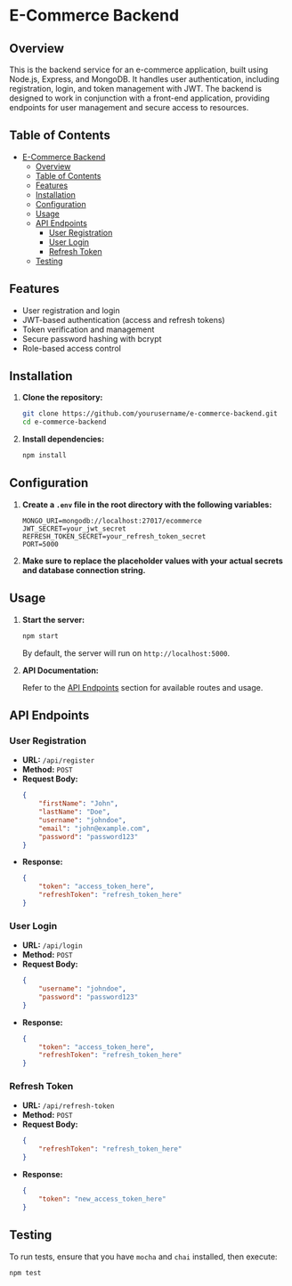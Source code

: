 # E-Commerce Backend

## Overview

This is the backend service for an e-commerce application, built using Node.js, Express, and MongoDB. It handles user authentication, including registration, login, and token management with JWT. The backend is designed to work in conjunction with a front-end application, providing endpoints for user management and secure access to resources.

## Table of Contents

- [E-Commerce Backend](#e-commerce-backend)
  - [Overview](#overview)
  - [Table of Contents](#table-of-contents)
  - [Features](#features)
  - [Installation](#installation)
  - [Configuration](#configuration)
  - [Usage](#usage)
  - [API Endpoints](#api-endpoints)
    - [User Registration](#user-registration)
    - [User Login](#user-login)
    - [Refresh Token](#refresh-token)
  - [Testing](#testing)

## Features

- User registration and login
- JWT-based authentication (access and refresh tokens)
- Token verification and management
- Secure password hashing with bcrypt
- Role-based access control

## Installation

1. **Clone the repository:**

    ```bash
    git clone https://github.com/yourusername/e-commerce-backend.git
    cd e-commerce-backend
    ```

2. **Install dependencies:**

    ```bash
    npm install
    ```

## Configuration

1. **Create a `.env` file in the root directory with the following variables:**

    ```env
    MONGO_URI=mongodb://localhost:27017/ecommerce
    JWT_SECRET=your_jwt_secret
    REFRESH_TOKEN_SECRET=your_refresh_token_secret
    PORT=5000
    ```

2. **Make sure to replace the placeholder values with your actual secrets and database connection string.**

## Usage

1. **Start the server:**

    ```bash
    npm start
    ```

    By default, the server will run on `http://localhost:5000`.

2. **API Documentation:**

    Refer to the [API Endpoints](#api-endpoints) section for available routes and usage.

## API Endpoints

### User Registration

- **URL:** `/api/register`
- **Method:** `POST`
- **Request Body:**
    ```json
    {
        "firstName": "John",
        "lastName": "Doe",
        "username": "johndoe",
        "email": "john@example.com",
        "password": "password123"
    }
    ```
- **Response:**
    ```json
    {
        "token": "access_token_here",
        "refreshToken": "refresh_token_here"
    }
    ```

### User Login

- **URL:** `/api/login`
- **Method:** `POST`
- **Request Body:**
    ```json
    {
        "username": "johndoe",
        "password": "password123"
    }
    ```
- **Response:**
    ```json
    {
        "token": "access_token_here",
        "refreshToken": "refresh_token_here"
    }
    ```

### Refresh Token

- **URL:** `/api/refresh-token`
- **Method:** `POST`
- **Request Body:**
    ```json
    {
        "refreshToken": "refresh_token_here"
    }
    ```
- **Response:**
    ```json
    {
        "token": "new_access_token_here"
    }
    ```

## Testing

To run tests, ensure that you have `mocha` and `chai` installed, then execute:

```bash
npm test
